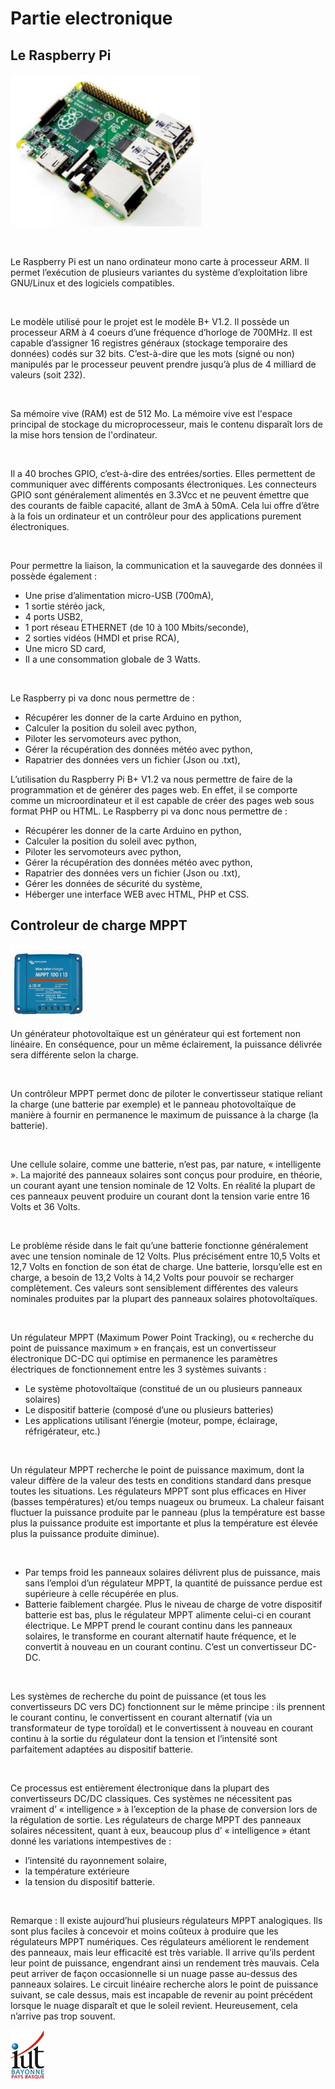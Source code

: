 # Partie electronique 

## Le Raspberry Pi

![Screenshot](pic/Partie_electronique/Raspberry.PNG)

<br>

Le Raspberry Pi est un nano ordinateur mono carte à
processeur ARM. Il permet l’exécution de plusieurs variantes du
système d’exploitation libre GNU/Linux et des logiciels
compatibles.

<br> 

Le modèle utilisé pour le projet est le modèle B+ V1.2.
Il possède un processeur ARM à 4 coeurs d’une fréquence
d’horloge de 700MHz. Il est capable d’assigner 16 registres
généraux (stockage temporaire des données) codés sur 32
bits. C’est-à-dire que les mots (signé ou non) manipulés par
le processeur peuvent prendre jusqu’à plus de 4 milliard de
valeurs (soit 232).

<br> 

Sa mémoire vive (RAM) est de 512 Mo. La mémoire
vive est l'espace principal de stockage du microprocesseur,
mais le contenu disparaît lors de la mise hors tension de
l'ordinateur.

<br> 

Il a 40 broches GPIO, c’est-à-dire des entrées/sorties. Elles permettent de
communiquer avec différents composants électroniques. Les connecteurs GPIO sont
généralement alimentés en 3.3Vcc et ne peuvent émettre que des courants de faible
capacité, allant de 3mA à 50mA. Cela lui offre d’être à la fois un ordinateur et un
contrôleur pour des applications purement électroniques.

<br> 

Pour permettre la liaison, la communication et la sauvegarde des données il
possède également :
* Une prise d’alimentation micro-USB (700mA),
* 1 sortie stéréo jack,
* 4 ports USB2,
* 1 port réseau ETHERNET (de 10 à 100 Mbits/seconde),
* 2 sorties vidéos (HMDI et prise RCA),
* Une micro SD card,
* Il a une consommation globale de 3 Watts.

<br> 

Le Raspberry pi va donc nous permettre de :
* Récupérer les donner de la carte Arduino en python,
* Calculer la position du soleil avec python,
* Piloter les servomoteurs avec python,
* Gérer la récupération des données météo avec python,
* Rapatrier des données vers un fichier (Json ou .txt),

L’utilisation du Raspberry Pi B+ V1.2 va nous permettre de faire de la
programmation et de générer des pages web. En effet, il se comporte comme un microordinateur
et il est capable de créer des pages web sous format PHP ou HTML.
Le Raspberry pi va donc nous permettre de :
* Récupérer les donner de la carte Arduino en python,
* Calculer la position du soleil avec python,
* Piloter les servomoteurs avec python,
* Gérer la récupération des données météo avec python,
* Rapatrier des données vers un fichier (Json ou .txt),
* Gérer les données de sécurité du système,
* Héberger une interface WEB avec HTML, PHP et CSS.

## Controleur de charge MPPT

![Screenshot](pic/Partie_electronique/MPPT.PNG)

Un générateur photovoltaïque est un générateur qui est fortement non linéaire. En conséquence, pour un même éclairement, la puissance délivrée sera différente selon la charge.

<br>

Un contrôleur MPPT permet donc de piloter le convertisseur statique reliant la charge (une batterie par exemple) et le panneau photovoltaïque de manière à fournir en permanence le maximum de puissance à la charge (la batterie).

<br>

Une cellule solaire, comme une batterie, n’est pas, par nature, « intelligente ».
La majorité des panneaux solaires sont conçus pour produire, en théorie, un courant ayant une tension nominale de 12 Volts. En réalité la plupart de ces panneaux peuvent produire un courant dont la tension varie entre 16 Volts et 36 Volts.

<br>

Le problème réside dans le fait qu’une batterie fonctionne généralement avec une tension nominale de 12 Volts. Plus précisément entre 10,5 Volts et 12,7 Volts en fonction de son état de charge. Une batterie, lorsqu’elle est en charge, a besoin de 13,2 Volts à 14,2 Volts pour pouvoir se recharger complètement.
Ces valeurs sont sensiblement différentes des valeurs nominales produites par la plupart des panneaux solaires photovoltaïques.

<br>

Un régulateur MPPT (Maximum Power Point Tracking), ou « recherche du point de puissance maximum » en français, est un convertisseur électronique DC-DC qui optimise en permanence les paramètres électriques de fonctionnement entre les 3 systèmes suivants :
* Le système photovoltaïque (constitué de un ou plusieurs panneaux solaires)
* Le dispositif batterie (composé d’une ou plusieurs batteries)
* Les applications utilisant l’énergie (moteur, pompe, éclairage, réfrigérateur, etc.)

<br>

Un régulateur MPPT recherche le point de puissance maximum, dont la valeur diffère de la valeur des tests en conditions standard dans presque toutes les situations.
Les régulateurs MPPT sont plus efficaces en Hiver (basses températures) et/ou temps nuageux ou brumeux. La chaleur faisant fluctuer la puissance produite par le panneau (plus la température est basse plus la puissance produite est importante et plus la température est élevée plus la puissance produite diminue).

<br>

* Par temps froid les panneaux solaires délivrent plus de puissance, mais sans l’emploi d’un régulateur MPPT, la quantité de puissance perdue est supérieure à celle récupérée en plus.
* Batterie faiblement chargée. Plus le niveau de charge de votre dispositif batterie est bas, plus le régulateur MPPT alimente celui-ci en courant électrique.
Le MPPT prend le courant continu dans les panneaux solaires, le transforme en courant alternatif haute fréquence, et le convertit à nouveau en un courant continu. C’est un convertisseur DC-DC.

<br>

Les systèmes de recherche du point de puissance (et tous les convertisseurs DC vers DC) fonctionnent sur le même principe : ils prennent le courant continu, le convertissent en courant alternatif (via un transformateur de type toroïdal) et le convertissent à nouveau en courant continu à la sortie du régulateur dont la tension et l’intensité sont parfaitement adaptées au dispositif batterie.

<br>

Ce processus est entièrement électronique dans la plupart des convertisseurs DC/DC classiques. Ces systèmes ne nécessitent pas vraiment d’ « intelligence » à l’exception de la phase de conversion lors de la régulation de sortie.
Les régulateurs de charge MPPT des panneaux solaires nécessitent, quant à eux, beaucoup plus d’ « intelligence » étant donné les variations intempestives de :
* l’intensité du rayonnement solaire,
* la température extérieure
* la tension du dispositif batterie.

<br>

Remarque : Il existe aujourd’hui plusieurs régulateurs MPPT analogiques. Ils sont plus faciles à concevoir et moins coûteux à produire que les régulateurs MPPT numériques. Ces régulateurs améliorent le rendement des panneaux, mais leur efficacité est très variable. Il arrive qu’ils perdent leur point de puissance, engendrant ainsi un rendement très mauvais. Cela peut arriver de façon occasionnelle si un nuage passe au-dessus des panneaux solaires. Le circuit linéaire recherche alors le point de puissance suivant, se cale dessus, mais est incapable de revenir au point précédent lorsque le nuage disparaît et que le soleil revient. Heureusement, cela n’arrive pas trop souvent.


![Screenshot](pic/logo_iut.png)
